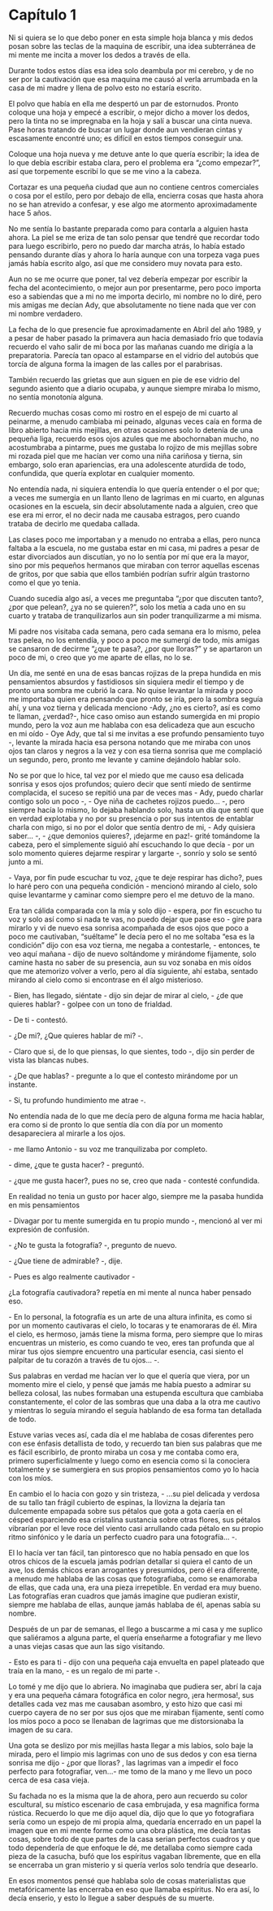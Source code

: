 # Capítulo 1

Ni si quiera se lo que debo poner en esta simple hoja blanca y mis dedos posan sobre las teclas de la maquina de escribir, una idea subterránea de mi mente me incita a mover los dedos a través de ella.

Durante todos estos días esa idea solo deambula por mi cerebro, y de no ser por la cautivación que esa maquina me causó al verla arrumbada en la casa de mi madre y llena de polvo esto no estaría escrito.

El polvo que había en ella me despertó un par de estornudos. Pronto coloque una hoja y empecé a escribir, o mejor dicho a mover los dedos, pero la tinta no se impregnaba en la hoja y salí a buscar una cinta nueva. Pase horas tratando de buscar un lugar donde aun vendieran cintas y escasamente encontré uno; es difícil en estos tiempos conseguir una.

Coloque una hoja nueva y me detuve ante lo que quería escribir; la idea de lo que debía escribir estaba clara, pero el problema era “¿como empezar?”, así que torpemente escribí lo que se me vino a la cabeza.

Cortazar es una pequeña ciudad que aun no contiene centros comerciales o cosa por el estilo, pero por debajo de ella, encierra cosas que hasta ahora no se han atrevido a confesar, y ese algo me atormento aproximadamente hace 5 años.

No me sentía lo bastante preparada como para contarla a alguien hasta ahora. La piel se me eriza de tan solo pensar que tendré que recordar todo para luego escribirlo, pero no puedo dar marcha atrás, lo había estado pensando durante días y ahora lo haría aunque con una torpeza vaga pues jamás había escrito algo, así que me considero muy novata para esto.

Aun no se me ocurre que poner, tal vez debería empezar por escribir la fecha del acontecimiento, o mejor aun por presentarme, pero poco importa eso a sabiendas que a mi no me importa decirlo, mi nombre no lo diré, pero mis amigas me decían Ady, que absolutamente no tiene nada que ver con mi nombre verdadero.

La fecha de lo que presencie fue aproximadamente en Abril del año 1989, y a pesar de haber pasado la primavera aun hacia demasiado frío que todavía recuerdo el vaho salir de mi boca por las mañanas cuando me dirigía a la preparatoria. Parecía tan opaco al estamparse en el vidrio del autobús que torcía de alguna forma la imagen de las calles por el parabrisas.

También recuerdo las grietas que aun siguen en pie de ese vidrio del segundo asiento que a diario ocupaba, y aunque siempre miraba lo mismo, no sentía monotonía alguna.

Recuerdo muchas cosas como mi rostro en el espejo de mi cuarto al peinarme, a menudo cambiaba mi peinado, algunas veces caía en forma de libro abierto hacia mis mejillas, en otras ocasiones solo lo detenía de una pequeña liga, recuerdo esos ojos azules que me abochornaban mucho, no acostumbraba a pintarme, pues me gustaba lo rojizo de mis mejillas sobre mi rozada piel que me hacían ver como una niña cariñosa y tierna, sin embargo, solo eran apariencias, era una adolescente aturdida de todo, confundida, que quería explotar en cualquier momento.

No entendía nada, ni siquiera entendía lo que quería entender o el por que; a veces me sumergía en un llanto lleno de lagrimas en mi cuarto, en algunas ocasiones en la escuela, sin decir absolutamente nada a alguien, creo que ese era mi error, el no decir nada me causaba estragos, pero cuando trataba de decirlo me quedaba callada.

Las clases poco me importaban y a menudo no entraba a ellas, pero nunca faltaba a la escuela, no me gustaba estar en mi casa, mi padres a pesar de estar divorciados aun discutían, yo no lo sentía por mí que era la mayor, sino por mis pequeños hermanos que miraban con terror aquellas escenas de gritos, por que sabia que ellos también podrían sufrir algún trastorno como el que yo tenia.

Cuando sucedía algo así, a veces me preguntaba “¿por que discuten tanto?, ¿por que pelean?, ¿ya no se quieren?”, solo los metía a cada uno en su cuarto y trataba de tranquilizarlos aun sin poder tranquilizarme a mi misma.

Mi padre nos visitaba cada semana, pero cada semana era lo mismo, pelea tras pelea, no los entendía, y poco a poco me sumergí de todo, mis amigas se cansaron de decirme “¿que te pasa?, ¿por que lloras?” y se apartaron un poco de mi, o creo que yo me aparte de ellas, no lo se.

Un día, me senté en una de esas bancas rojizas de la prepa hundida en mis pensamientos absurdos y fastidiosos sin siquiera medir el tiempo y de pronto una sombra me cubrió la cara. No quise levantar la mirada y poco me importaba quien era pensando que pronto se iría, pero la sombra seguía ahí, y una voz tierna y delicada menciono -Ady, ¿no es cierto?, así es como te llaman, ¿verdad?-, hice caso omiso aun estando sumergida en mi propio mundo, pero la voz aun me hablaba con esa delicadeza que aun escucho en mi oído - Oye Ady, que tal si me invitas a ese profundo pensamiento tuyo -, levante la mirada hacia esa persona notando que me miraba con unos ojos tan claros y negros a la vez y con esa tierna sonrisa que me complació un segundo, pero, pronto me levante y camine dejándolo hablar solo.

No se por que lo hice, tal vez por el miedo que me causo esa delicada sonrisa y esos ojos profundos; quiero decir que sentí miedo de sentirme complacida, el suceso se repitió una par de veces mas - Ady, puedo charlar contigo solo un poco -, - Oye niña de cachetes rojizos puedo... -, pero siempre hacía lo mismo, lo dejaba hablando solo, hasta un día que sentí que en verdad explotaba y no por su presencia o por sus intentos de entablar charla con migo, si no por el dolor que sentía dentro de mi, - Ady quisiera saber... -, - ¿que demonios quieres?, ¡dejarme en paz!- grité tomándome la cabeza, pero el simplemente siguió ahí escuchando lo que decía - por un solo momento quieres dejarme respirar y largarte -, sonrío y solo se sentó junto a mi.

<p>- Vaya, por fin pude escuchar tu voz, ¿que te deje respirar has dicho?, pues lo haré pero con una pequeña condición - mencionó mirando al cielo, solo quise levantarme y caminar como siempre pero el me detuvo de la mano.</p>

Era tan cálida comparada con la mía y solo dijo - espera, por fin escucho tu voz y solo así como si nada te vas, no puedo dejar que pase eso - gire para mirarlo y vi de nuevo esa sonrisa acompañada de esos ojos que poco a poco me cautivaban, “suéltame” le decía pero el no me soltaba “esa es la condición” dijo con esa voz tierna, me negaba a contestarle, - entonces, te veo aquí mañana - dijo de nuevo soltándome y mirándome fijamente, solo camine hasta no saber de su presencia, aun su voz sonaba en mis oídos que me atemorizo volver a verlo, pero al día siguiente, ahí estaba, sentado mirando al cielo como si encontrase en él algo misterioso.

<p>- Bien, has llegado, siéntate - dijo sin dejar de mirar al cielo, - ¿de que quieres hablar? - golpee con un tono de frialdad.</p>
<p>- De ti - contestó.</p>
<p>- ¿De mi?, ¿Que quieres hablar de mi? -.</p>
<p>- Claro que si, de lo que piensas, lo que sientes, todo -, dijo sin perder de vista las blancas nubes.</p>
<p>- ¿De que hablas? - pregunte a lo que el contesto mirándome por un instante.</p>
<p>- Si, tu profundo hundimiento me atrae -.</p>

No entendía nada de lo que me decía pero de alguna forma me hacia hablar, era como si de pronto lo que sentía día con día por un momento desapareciera al mirarle a los ojos.

<p>- me llamo Antonio - su voz me tranquilizaba por completo.</p>
<p>- dime, ¿que te gusta hacer? - preguntó.</p>
<p>- ¿que me gusta hacer?, pues no se, creo que nada - contesté confundida.</p>

En realidad no tenia un gusto por hacer algo, siempre me la pasaba hundida en mis pensamientos

<p>- Divagar por tu mente sumergida en tu propio mundo -, mencionó al ver mi expresión de confusión.</p>
<p>- ¿No te gusta la fotografía? -, pregunto de nuevo.</p>
<p>- ¿Que tiene de admirable? -, dije.</p>
<p>- Pues es algo realmente cautivador -</p>

¿La fotografía cautivadora? repetía en mi mente al nunca haber pensado eso.

<p>- En lo personal, la fotografía es un arte de una altura infinita, es como si por un momento cautivaras el cielo, lo tocaras y te enamoraras de él. Mira el cielo, es hermoso, jamás tiene la misma forma, pero siempre que lo miras encuentras un misterio, es como cuando te veo, eres tan profunda que al mirar tus ojos siempre encuentro una particular esencia, casi siento el palpitar de tu corazón a través de tu ojos... -.</p>

Sus palabras en verdad me hacían ver lo que el quería que viera, por un momento mire el cielo, y pensé que jamás me había puesto a admirar su belleza colosal, las nubes formaban una estupenda escultura que cambiaba constantemente, el color de las sombras que una daba a la otra me cautivo y mientras lo seguía mirando el seguía hablando de esa forma tan detallada de todo.

Estuve varias veces así, cada día el me hablaba de cosas diferentes pero con ese énfasis detallista de todo, y recuerdo tan bien sus palabras que me es fácil escribirlo, de pronto miraba un cosa y me contaba como era, primero superficialmente y luego como en esencia como si la conociera totalmente y se sumergiera en sus propios pensamientos como yo lo hacia con los míos.

En cambio el lo hacia con gozo y sin tristeza, - ...su piel delicada y verdosa de su tallo tan frágil cubierto de espinas, la llovizna la dejaría tan dulcemente empapada sobre sus pétalos que gota a gota caería en el césped esparciendo esa cristalina sustancia sobre otras flores, sus pétalos vibrarían por el leve roce del viento casi arrullando cada pétalo en su propio ritmo sinfónico y le daría un perfecto cuadro para una fotografía... -.

El lo hacía ver tan fácil, tan pintoresco que no había pensado en que los otros chicos de la escuela jamás podrían detallar si quiera el canto de un ave, los demás chicos eran arrogantes y presumidos, pero él era diferente, a menudo me hablaba de las cosas que fotografiaba, como se enamoraba de ellas, que cada una, era una pieza irrepetible. En verdad era muy bueno. Las fotografías eran cuadros que jamás imagine que pudieran existir, siempre me hablaba de ellas, aunque jamás hablaba de él, apenas sabía su nombre.

Después de un par de semanas, el llego a buscarme a mi casa y me suplico que saliéramos a alguna parte, el quería enseñarme a fotografiar y me llevo a unas viejas casas que aun las sigo visitando.

<p>- Esto es para ti - dijo con una pequeña caja envuelta en papel plateado que traía en la mano, - es un regalo de mi parte -.</p>

Lo tomé y me dijo que lo abriera. No imaginaba que pudiera ser, abrí la caja y era una pequeña cámara fotográfica en color negro, ¡era hermosa!, sus detalles cada vez mas me causaban asombro, y esto hizo que casi mi cuerpo cayera de no ser por sus ojos que me miraban fijamente, sentí como los míos poco a poco se llenaban de lagrimas que me distorsionaba la imagen de su cara.

Una gota se deslizo por mis mejillas hasta llegar a mis labios, solo baje la mirada, pero el limpio mis lagrimas con uno de sus dedos y con esa tierna sonrisa me dijo - ¿por que lloras? , las lagrimas van a impedir el foco perfecto para fotografiar, ven...- me tomo de la mano y me llevo un poco cerca de esa casa vieja.

Su fachada no es la misma que la de ahora, pero aun recuerdo su color escultural, su místico escenario de casa embrujada, y esa magnifica forma rústica. Recuerdo lo que me dijo aquel día, dijo que lo que yo fotografiara sería como un espejo de mi propia alma, quedaría encerrado en un papel la imagen que en mi mente forme como una obra plástica, me decía tantas cosas, sobre todo de que partes de la casa serian perfectos cuadros y que todo dependería de que enfoque le dé, me detallaba como siempre cada pieza de la casucha, bufó que los espíritus vagaban libremente, que en ella se encerraba un gran misterio y si quería verlos solo tendría que desearlo.

En esos momentos pensé que hablaba solo de cosas materialistas que metafóricamente las encerraba en eso que llamaba espíritus. No era así, lo decía enserio, y esto lo llegue a saber después de su muerte.
